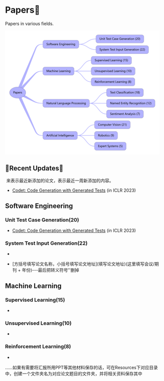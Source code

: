 # Papers📕

Papers in various fields.

![Papers](./figures/number_of_papers.png)

## 🎊Recent Updates🎊

​	来表示最近新添加的论文，表示最近一周新添加的内容。

- [Codet: Code Generation with Generated Tests](https://openreview.net/pdf?id=ktrw68Cmu9c) (in ICLR 2023)

## Software Engineering

### Unit Test Case Generation(20)

- [Codet: Code Generation with Generated Tests](https://openreview.net/pdf?id=ktrw68Cmu9c) (in ICLR 2023)

### System Test Input Generation(22)

- 

- \[方括号填写论文名称，小括号填写论文地址\]\(填写论文地址\)(这里填写会议/期刊 + 年份)---最后把转义符号'\'删掉

## Machine Learning

### Supervised Learning(15)

- 

### Unsupervised Learning(10)

- 

### Reinforcement Learning(8)

- 



……如果有需要将汇报所用PPT等其他材料保存的话，可在Resources下对应目录中，创建一个文件夹名为对应论文题目的文件夹，并将相关资料保存其中
